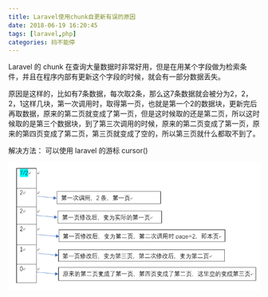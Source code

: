 ```yaml
---
title: Laravel使用chunk自更新有误的原因
date: 2018-06-19 16:20:45
tags: [laravel,php]
categories: 码不能停
---
```


Laravel 的 chunk 在查询大量数据时非常好用，但是在用某个字段做为检索条件，并且在程序内部有更新这个字段的时候，就会有一部分数据丢失。


原因是这样的，比如有7条数据，每次取2条，那么这7条数据就会被分为2，2，2，1这样几块，第一次调用时，取得第一页，也就是第一个2的数据块，更新完后再取数据，原来的第二页就变成了第一页，但是这时候取的还是第二页，所以这时候取的是第三个数据块，到了第三次调用的时候，原来的第二页变成了第一页，原来的第四页变成了第二页，第三页就变成了空的，所以第三页就什么都取不到了。

解决方法：
可以使用 laravel 的游标 cursor()

![图](/images/chunk.png)